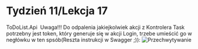 # Tydzień 11/Lekcja 17 
ToDoList.Api&nbsp;
Uwaga!!!
Do odpalenia jakiejkolwiek akcji z Kontrolera Task potrzebny jest token,
który generuje się w akcji Login, trzebe umieścić go w negłówku w ten spsób(Reszta instrukcji w Swagger ;)):
![Przechwytywanie](https://github.com/JP2706/ToDoList.Api/assets/153464337/531c6064-c1e9-4070-bbbb-6bb21c6074b6)

